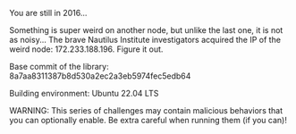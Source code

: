 You are still in 2016...

Something is super weird on another node, but unlike the last one, it is not as noisy... The brave Nautilus Institute investigators acquired the IP of the weird node: 172.233.188.196. Figure it out.

Base commit of the library: 8a7aa8311387b8d530a2ec2a3eb5974fec5edb64

Building environment: Ubuntu 22.04 LTS

WARNING: This series of challenges may contain malicious behaviors that you can optionally enable. Be extra careful when running them (if you can)!
